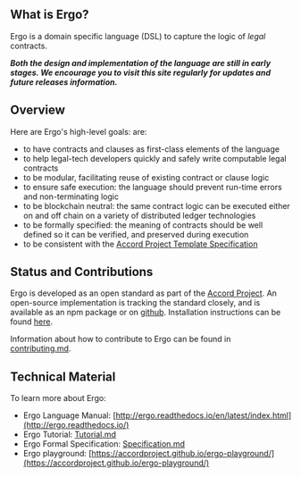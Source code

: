 ## What is Ergo?

Ergo is a domain specific language (DSL) to capture the logic of
*legal* contracts.

**_Both the design and implementation of the language are still in early stages. We encourage you to visit this site regularly for updates and future releases information._**

## Overview

Here are Ergo's high-level goals:
are:
- to have contracts and clauses as first-class elements of the language
- to help legal-tech developers quickly and safely write computable legal contracts
- to be modular, facilitating reuse of existing contract or clause logic
- to ensure safe execution: the language should prevent run-time errors and non-terminating logic
- to be blockchain neutral: the same contract logic can be executed either on and off chain on a variety of distributed ledger technologies
- to be formally specified: the meaning of contracts should be well defined so it can be verified, and preserved during execution
- to be consistent with the [Accord Project Template Specification](https://docs.google.com/document/d/1UacA_r2KGcBA2D4voDgGE8jqid-Uh4Dt09AE-shBKR0)

## Status and Contributions

Ergo is developed as an open standard as part of the <a href="https://www.accordproject.org">Accord Project</a>. An open-source implementation is tracking the standard closely, and is available as an npm package or on [github](https://github.com/accordproject/ergo). Installation instructions can be found [here](http://ergo.readthedocs.io/en/latest/Installation.html).

Information about how to contribute to Ergo can be found in [contributing.md](https://github.com/accordproject/ergo/blob/master/contribute-to-ergo/contributing.md).

## Technical Material

To learn more about Ergo:

- Ergo Language Manual: [http://ergo.readthedocs.io/en/latest/index.html](http://ergo.readthedocs.io/)
- Ergo Tutorial: [Tutorial.md](Tutorial.md)
- Ergo Formal Specification: [Specification.md](Specification.md)
- Ergo playground: [https://accordproject.github.io/ergo-playground/](https://accordproject.github.io/ergo-playground/)

